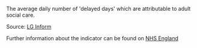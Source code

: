 The average daily number of 'delayed days' which are attributable to adult social care.

Source: <a href="https://standards.esd.org.uk/?uri=metricType%2F8499" target="_blank">LG Inform</a>

Further information about the indicator can be found on <a href="https://www.england.nhs.uk/statistics/statistical-work-areas/delayed-transfers-of-care/" target="_blank">NHS England</a>

